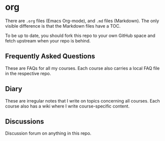 # org
There are `.org` files (Emacs Org-mode), and `.md` files (Markdown). The only visible difference is that the Markdown files have a TOC. 

To be up to date, you should fork this repo to your own GitHub space and fetch upstream when your repo is behind.

## Frequently Asked Questions
These are FAQs for all my courses. Each course also carries a local FAQ file in the respective repo.
## Diary
These are irregular notes that I write on topics concerning all courses. Each course also has a wiki where I write course-specific content.
## Discussions
Discussion forum on anything in this repo.
